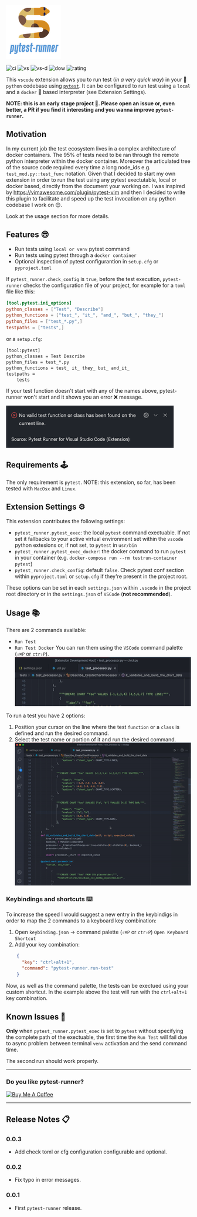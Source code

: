 ![logo](https://raw.githubusercontent.com/ernestoarbitrio/pytest-runner/main/images/pytest-runner-logo-small.png)

![ci](https://github.com/ernestoarbitrio/pytest-runner/workflows/CI/badge.svg?branch=main) ![vs](https://vsmarketplacebadge.apphb.com/version-short/pamaron.pytest-runner.svg) ![vs-d](https://vsmarketplacebadge.apphb.com/installs/pamaron.pytest-runner.svg) ![dow](https://vsmarketplacebadge.apphb.com/downloads/pamaron.pytest-runner.svg) ![rating](https://vsmarketplacebadge.apphb.com/rating-star/pamaron.pytest-runner.svg)

This `vscode` extension allows you to run test (*in a very quick way*) in your 🐍 `python` codebase using [`pytest`](https://docs.pytest.org).
It can be configured to run test using a `local` and a `docker` 🐳  based interpreter (see Extension Settings).

**NOTE: this is an early stage project 🐣. Please open an issue or, even better, a PR if you find it interesting and you
wanna improve `pytest-runner`.**

## Motivation
In my current job the test ecosystem lives in a complex architecture of docker containers. The 95% of tests need to be
ran through the remote python interpreter within the docker container. Moreover the articulated tree of the source code
required every time a long node_ids e.g. `test_mod.py::test_func` notation. 
Given that I decided to start my own extension in order to run the test using any pytest exectutable, local or docker based,
directly from the document your working on. I was inspired by https://vimawesome.com/plugin/pytest-vim and then I decided
to write this plugin to facilitate and speed up the test invocation on any python codebase I work on 😊.

Look at the usage section for more details.

## Features 😎

- Run tests using `local or venv` pytest command
- Run tests using pytest through a `docker container`
- Optional inspection of pytest configurantion in `setup.cfg` or `pyproject.toml`

If `pytest_runner.check_config` is `true`, before the test execution, `pytest-runner` checks the configuration file of your project, for example for a `toml` file like this:
```toml
[tool.pytest.ini_options]
python_classes = ["Test", "Describe"]
python_functions = ["test_", "it_", "and_", "but_", "they_"]
python_files = ["test_*.py",]
testpaths = ["tests",]
```

or a `setup.cfg`:
```
[tool:pytest]
python_classes = Test Describe
python_files = test_*.py
python_functions = test_ it_ they_ but_ and_it_
testpaths =
    tests
```

If your test function doesn't start with any of the names above, pytest-runner won't start and it shows you an
error ❌ message.

![error](https://raw.githubusercontent.com/ernestoarbitrio/pytest-runner/main/images/err.png)

## Requirements 🕹

The only requirement is `pytest`. NOTE: this extension, so far, has been tested with `MacOsx` and `Linux`.

## Extension Settings ⚙️

This extension contributes the following settings:

* `pytest_runner.pytest_exec`: the local `pytest` command exectuable. If not set it fallbacks to your active virtual environment set within the `vscode` python extesions or, if not set, to `pytest` in `usr/bin`
* `pytest_runner.pytest_exec_docker`: the docker command to run `pytest` in your container (e.g. `docker-compose run --rm testrun-container pytest`)
* `pytest_runner.check_config`: default `false`. Check pytest conf section within `pyproject.toml` or `setup.cfg` if they're present in the project root.

These options can be set in each `settings.json` within `.vscode` in the project root directory or in the `settings.json` of `VSCode` (**not recommended**).

## Usage 📚

There are 2 commands available:
- `Run Test`
- `Run Test Docker`
You can run them using the `VSCode` command palette (`⇧⌘P` or `ctr⇧P`).
![cmd-palette](https://raw.githubusercontent.com/ernestoarbitrio/pytest-runner/main/images/cmd-palette-example.gif)

To run a test you have 2 options:
 1. Position your cursor on the line where the test `function` or a `class` is defined and run the desired command.
 2. Select the test name or portion of it and run the desired command.
 ![run-test-demo](https://raw.githubusercontent.com/ernestoarbitrio/pytest-runner/main/images/run-test-demo.gif)

 ### Keybindings and shortcuts ⌨️

 To increase the speed I would suggest a new entry in the keybindigs in order to map the 2 commands to a keyboard
 key combination:
  1. Open `keybinding.json` -> command palette (`⇧⌘P` or `ctr⇧P`) `Open Keyboard Shortcut`
  2. Add your key combination:
  ```json
      {
        "key": "ctrl+alt+1",
        "command": "pytest-runner.run-test"
      }
  ```
Now, as well as the command palette, the tests can be exectued using your custom shortcut. In the example above
the test will run with the `ctrl+alt+1` key combination.


## Known Issues 🧐

**Only** when `pytest_runner.pytest_exec` is set to `pytest` without specifying the complete path of the exectuable, the first time the `Run Test` will fail due to async problem between terminal `venv` activation and the send command time.

The second run should work properly.

---

### Do you like pytest-runner?

<a href="https://www.buymeacoffee.com/ernestoarb5" target="_blank"><img src="https://cdn.buymeacoffee.com/buttons/v2/default-yellow.png" alt="Buy Me A Coffee" style="height: 60px !important;width: 217px !important;" ></a>

---

## Release Notes 📋

### 0.0.3

- Add check toml or cfg configuration configurable and optional.

### 0.0.2

- Fix typo in error messages.

### 0.0.1

- First `pytest-runner` release.

